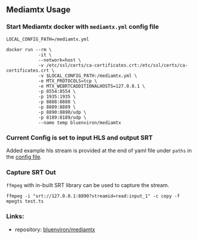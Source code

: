 ## Mediamtx Usage

### Start Mediamtx docker with `mediamtx.yml` config file

```
LOCAL_CONFIG_PATH=/mediamtx.yml

docker run --rm \
            -it \
            --network=host \
            -v /etc/ssl/certs/ca-certificates.crt:/etc/ssl/certs/ca-certificates.crt \
            -v $LOCAL_CONFIG_PATH:/mediamtx.yml \
            -e MTX_PROTOCOLS=tcp \
            -e MTX_WEBRTCADDITIONALHOSTS=127.0.0.1 \
            -p 8554:8554 \
            -p 1935:1935 \
            -p 8888:8888 \
            -p 8889:8889 \
            -p 8890:8890/udp \
            -p 8189:8189/udp \
            --name temp bluenviron/mediamtx
```


### Current Config is set to input HLS and output SRT

Added example hls stream is provided at the end of yaml file under `paths` in the
[config file](mediamtx.yml).

### Capture SRT Out

`ffmpeg` with in-built SRT library can be used to capture the stream.

```
ffmpeg -i "srt://127.0.0.1:8890?streamid=read:input_1" -c copy -f mpegts test.ts
```

### Links:

   - repository: [bluenviron/mediamtx](https://github.com/bluenviron/mediamtx)